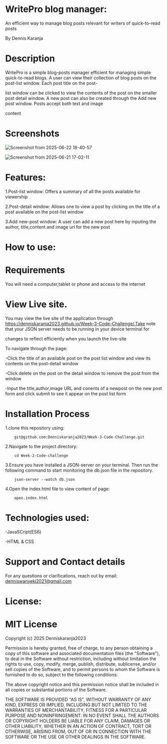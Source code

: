  # WritePro blog manager:
An efficient way to manage blog posts relevant for writers of quick-to-read posts

By Dennis Karanja
# Description
WritePro is a simple blog-posts manager efficient for managing simple quick-to-read blogs. A user can view their collection of blog posts on the post-list window. Each post title on the post-

list window can be clicked to view the contents of the post on the smaller post detail window. A new post can also be created through the Add new post window. Posts accept both text and image 

content
# Screenshots
![Screenshot from 2025-06-22 18-40-57](https://github.com/user-attachments/assets/80cb610c-5da4-40e7-bc6e-1ef1c5786f09)



![Screenshot from 2025-06-21 17-02-11](https://github.com/user-attachments/assets/0bf3d201-f9bc-403f-bb70-44c2cd9414b7)
# Features:

1.Post-list window: Offers a summary of all the posts available for viewership

2.Post-detail window: Allows one to view a post by clicking on the title of a post available on the post-list window

3.Add new-post window: A user can add a new post here by inputing the author, title,content and image url for the new post

# How to use:

# Requirements

You will need a computer,tablet or phone and access to the internet

# View Live site.

You may view the live site of the application through https://denniskaranja2023.github.io/Week-3-Code-Challenge/.Take note that your JSON server needs to be running in your device terminal for 

changes to reflect efficiently when you launch the live-site

To navigate through the page:

-Click the title of an available post on the post list window and view its contents on the post-detail window

-Click delete on the post on the detail window to remove the post from the window

-Input the title,author,image URL and conents of a newpost on the new post form and click submit to see it appear on the post list form

# Installation Process

1.clone this repository using:

        git@github.com:Denniskaranja2023/Week-3-Code-Challenge.git
2.Navigate to the project directory:

        cd Week-2-Code-challenge
3.Ensure you have installed a JSON-server on your terminal. Then run the following command to start monitoring the db.json file in the repository.
        
        json-server --watch db.json

4.Open the index.html file to view content of page:

        open.index.html

# Technologies used:

-JavaSCript(ES6) 

-HTML & CSS

# Support and Contact details

For any questions or clarifications, reach out by email: denniswanyeki2021@gmail.com

# License:

# MIT License

Copyright (c) 2025 Denniskaranja2023

Permission is hereby granted, free of charge, to any person obtaining a copy of this software and associated documentation files (the "Software"), to deal in the Software without restriction, including without limitation the rights to use, copy, modify, merge, publish, distribute, sublicense, and/or sell copies of the Software, and to permit persons to whom the Software is furnished to do so, subject to the following conditions:

The above copyright notice and this permission notice shall be included in all copies or substantial portions of the Software.

THE SOFTWARE IS PROVIDED "AS IS", WITHOUT WARRANTY OF ANY KIND, EXPRESS OR IMPLIED, INCLUDING BUT NOT LIMITED TO THE WARRANTIES OF MERCHANTABILITY, FITNESS FOR A PARTICULAR PURPOSE AND NONINFRINGEMENT. IN NO EVENT SHALL THE AUTHORS OR COPYRIGHT HOLDERS BE LIABLE FOR ANY CLAIM, DAMAGES OR OTHER LIABILITY, WHETHER IN AN ACTION OF CONTRACT, TORT OR OTHERWISE, ARISING FROM, OUT OF OR IN CONNECTION WITH THE SOFTWARE OR THE USE OR OTHER DEALINGS IN THE SOFTWARE.


